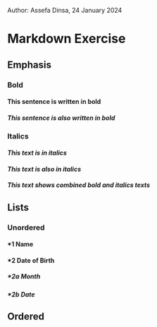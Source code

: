 Author: Assefa Dinsa,
24 January 2024

# Markdown Exercise

## Emphasis

### Bold
#### **This sentence is written in bold**
#### _This sentence is also written in bold_

### Italics
#### *This text is in italics*
#### _This text is also in italics_
#### _This text shows **combined** bold and italics texts_

## Lists

### Unordered
#### *1 Name
#### *2 Date of Birth
##### *2a Month
##### *2b Date

## Ordered
